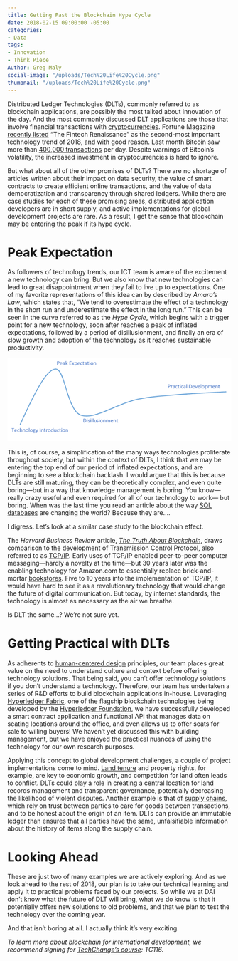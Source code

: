 ```yaml
---
title: Getting Past the Blockchain Hype Cycle
date: 2018-02-15 09:00:00 -05:00
categories:
- Data
tags:
- Innovation
- Think Piece
Author: Greg Maly
social-image: "/uploads/Tech%20Life%20Cycle.png"
thumbnail: "/uploads/Tech%20Life%20Cycle.png"
---
```


Distributed Ledger Technologies (DLTs), commonly referred to as blockchain applications, are possibly the most talked about innovation of the day. And the most commonly discussed DLT applications are those that involve financial transactions with [cryptocurrencies](https://en.wikipedia.org/wiki/Cryptocurrency). Fortune Magazine [recently listed](http://fortune.com/2017/12/26/4-technology-trends-2018/) “The Fintech Renaissance” as the second-most important technology trend of 2018, and with good reason. Last month Bitcoin saw more than [400,000 transactions](https://blockchain.info/charts/n-transactions?timespan=all) per day. Despite warnings of Bitcoin’s volatility, the increased investment in cryptocurrencies is hard to ignore.

But what about all of the other promises of DLTs? There are no shortage of articles written about their impact on data security, the value of smart contracts to create efficient online transactions, and the value of data democratization and transparency through shared ledgers. While there are case studies for each of these promising areas, distributed application developers are in short supply, and active implementations for global development projects are rare. As a result, I get the sense that blockchain may be entering the peak if its hype cycle.

<!--more-->

# **Peak Expectation**

As followers of technology trends, our ICT team is aware of the excitement a new technology can bring. But we also know that new technologies can lead to great disappointment when they fail to live up to expectations. One of my favorite representations of this idea can by described by *Amara’s Law*, which states that, “We tend to overestimate the effect of a technology in the short run and underestimate the effect in the long run.” This can be seen in the curve referred to as the *Hype Cycle*, which begins with a trigger point for a new technology, soon after reaches a peak of inflated expectations, followed by a period of disillusionment, and finally an era of slow growth and adoption of the technology as it reaches sustainable productivity.

![Tech Life Cycle.png](/uploads/Tech%20Life%20Cycle.png)

This is, of course, a simplification of the many ways technologies proliferate throughout society, but within the context of DLTs, I think that we may be entering the top end of our period of inflated expectations, and are beginning to see a blockchain backlash. I would argue that this is because DLTs are still maturing, they can be theoretically complex, and even quite boring—but in a way that knowledge management is boring. You know—really crazy useful and even required for all of our technology to work— but boring. When was the last time you read an article about the way [SQL databases](https://en.wikipedia.org/wiki/SQL) are changing the world? Because they are….

I digress. Let’s look at a similar case study to the blockchain effect.

The *Harvard Business Review* article, *[The Truth About Blockchain](https://hbr.org/webinar/2017/02/the-truth-about-blockchain)*, draws comparison to the development of Transmission Control Protocol, also referred to as [TCP/IP](https://en.wikipedia.org/wiki/Internet_protocol_suite). Early uses of TCP/IP enabled peer-to-peer computer messaging—hardly a novelty at the time—but 30 years later was the enabling technology for Amazon.com to essentially replace brick-and-mortar [bookstores](https://newrepublic.com/article/84531/end-bookstores-amazon-e-book-borders). Five to 10 years into the implementation of TCP/IP, it would have hard to see it as a revolutionary technology that would change the future of digital communication. But today, by internet standards, the technology is almost as necessary as the air we breathe.

Is DLT the same…? We’re not sure yet.

# **Getting Practical with DLTs**

As adherents to [human-centered design](https://dai-global-digital.com/lean-design-for-development-a-practical-approach-to-human-centered-design.html) principles, our team places great value on the need to understand culture and context before offering technology solutions. That being said, you can’t offer technology solutions if you don’t understand a technology. Therefore, our team has undertaken a series of R&D efforts to build blockchain applications in-house. Leveraging [Hyperledger Fabric](https://hyperledger.org/projects/fabric), one of the flagship blockchain technologies being developed by the [Hyperledger Foundation](https://www.hyperledger.org/), we have successfully developed a smart contract application and functional API that manages data on seating locations around the office, and even allows us to offer seats for sale to willing buyers! We haven’t yet discussed this with building management, but we have enjoyed the practical nuances of using the technology for our own research purposes.

Applying this concept to global development challenges, a couple of project implementations come to mind. [Land tenure](https://www.dai.com/our-work/solutions/environment-and-energy-solutions/land-tenure) and property rights, for example, are key to economic growth, and competition for land often leads to conflict. DLTs could play a role in creating a central location for land records management and transparent governance, potentially decreasing the likelihood of violent disputes. Another example is that of [supply chains](https://www.dai.com/our-work/solutions/corporate/local-content-and-supply-chain-management), which rely on trust between parties to care for goods between transactions, and to be honest about the origin of an item. DLTs can provide an immutable ledger than ensures that all parties have the same, unfalsifiable information about the history of items along the supply chain.

# Looking Ahead

These are just two of many examples we are actively exploring. And as we look ahead to the rest of 2018, our plan is to take our technical learning and apply it to practical problems faced by our projects. So while we at DAI don’t know what the future of DLT will bring, what we do know is that it potentially offers new solutions to old problems, and that we plan to test the technology over the coming year.

And that isn’t boring at all. I actually think it’s very exciting.

*To learn more about blockchain for international development, we recommend signing for [TechChange’s course](https://course.tc/catalog/course/5b5f9e57-b013-4a6d-b696-3bce63b7f8be): TC116.*